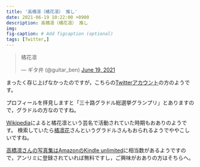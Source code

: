 ```yaml
---
title: '高橋凛（橘花凛） 推し'
date: 2021-06-19 10:22:00 +0900
description: 高橋凛（橘花凛） 推し
img:
fig-caption: # Add figcaption (optional)
tags: [Twitter,]
---
```


<blockquote class="twitter-tweet"><p lang="ja" dir="ltr">橘花凛</p>&mdash; ギタ弁 (@guitar_ben) <a href="https://twitter.com/guitar_ben/status/1406061441535250435?ref_src=twsrc%5Etfw">June 19, 2021</a></blockquote> <script async src="https://platform.twitter.com/widgets.js" charset="utf-8"></script>

まったく存じ上げなかったのですが，こちらの[Twitterアカウント]( https://twitter.com/rin_rin_t )の方のようです。

プロフィールを拝見しますと「三十路グラドル総選挙グランプリ」とありますので，グラドルの方なのですね。

[Wikipedia]( https://ja.wikipedia.org/wiki/%E9%AB%98%E6%A9%8B%E5%87%9B )によると橘花凛という芸名で活動されていた時期もおありのようです。
検索していたら[橘凛花]( https://amzn.to/3hDHYl0 )さんというグラドルさんもおられるようでややこしいですね。

[高橋凛さんの写真集はAmazonのKindle unlimited]( https://amzn.to/3ALilaT )に相当数があるようですので，アンリミに登録されていれば無料ですし，ご興味がおありの方はそちらへ。